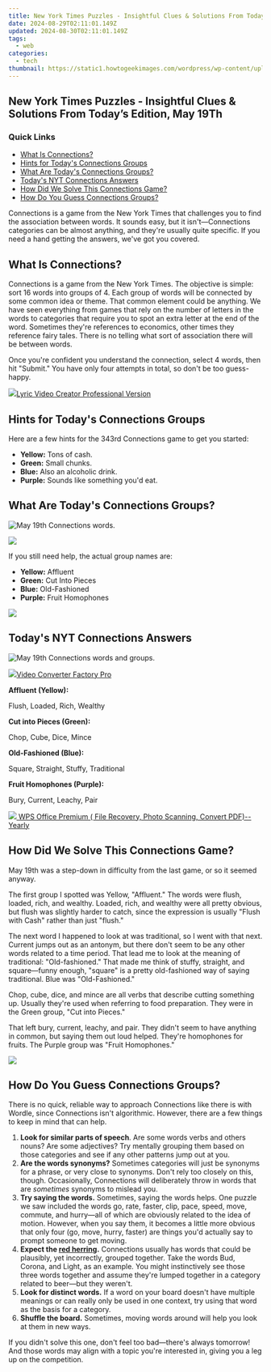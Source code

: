 ```yaml
---
title: New York Times Puzzles - Insightful Clues & Solutions From Today’s Edition, May 19Th
date: 2024-08-29T02:11:01.149Z
updated: 2024-08-30T02:11:01.149Z
tags:
  - web
categories:
  - tech
thumbnail: https://static1.howtogeekimages.com/wordpress/wp-content/uploads/2024/03/connections.jpg
---
```


## New York Times Puzzles - Insightful Clues & Solutions From Today’s Edition, May 19Th

### Quick Links

* [What Is Connections?](https://eaxpv-info.techidaily.com/new-2024-approved-from-biting-snippets-to-captivating-narratives-an-experts-guide-to-youtube-edits/)
* [Hints for Today's Connections Groups](https://screen-mirroring-recording.techidaily.com/in-2024-state-of-the-art-gaming-capture-systems-not-just-fbx-files/)
* [What Are Today's Connections Groups?](https://data-wizards.techidaily.com/m4v-recovery-strategies-for-mac-and-pc-users/)
* [Today's NYT Connections Answers](https://fox-links.techidaily.com/boosting-your-zoom-meetings-chromebook-edition/)
* [How Did We Solve This Connections Game?](https://ai-vdieo-software.techidaily.com/mobile-video-editing-made-easy-best-free-special-effects-apps/)
* [How Do You Guess Connections Groups?](https://youtube-videos.techidaily.com/2024-approved-10-best-fitness-channels-for-yogis/)

 Connections is a game from the New York Times that challenges you to find the association between words. It sounds easy, but it isn't—Connections categories can be almost anything, and they're usually quite specific. If you need a hand getting the answers, we've got you covered.

##  What Is Connections?

 Connections is a game from the New York Times. The objective is simple: sort 16 words into groups of 4\. Each group of words will be connected by some common idea or theme. That common element could be anything. We have seen everything from games that rely on the number of letters in the words to categories that require you to spot an extra letter at the end of the word. Sometimes they're references to economics, other times they reference fairy tales. There is no telling what sort of association there will be between words.

 Once you're confident you understand the connection, select 4 words, then hit "Submit." You have only four attempts in total, so don't be too guess-happy.

<!-- affiliate ads begin -->
<a href="https://secure.2checkout.com/order/checkout.php?PRODS=11224199&QTY=1&AFFILIATE=108875&CART=1"><img src="https://secure.avangate.com/images/merchant/e09fdffe648a30658a9657bbed7b2388/products/copy_boxshot_lyricvideo.png" border="0">Lyric Video Creator Professional Version</a>
<!-- affiliate ads end -->
##  Hints for Today's Connections Groups

 Here are a few hints for the 343rd Connections game to get you started:

* **Yellow:** Tons of cash.
* **Green:** Small chunks.
* **Blue:** Also an alcoholic drink.
* **Purple:** Sounds like something you'd eat.

##  What Are Today's Connections Groups?

![May 19th Connections words.](https://static1.howtogeekimages.com/wordpress/wp-content/uploads/2024/05/may-19th-connections.png) 

<!-- affiliate ads begin -->
<a href="https://secure.2checkout.com/order/checkout.php?PRODS=4940317&QTY=1&AFFILIATE=108875&CART=1"><img src="https://secure.avangate.com/images/merchant/333ac5d90817d69113471fbb6e531bee/sps-partnership-728x90eng.png" border="0"></a>
<!-- affiliate ads end -->
 If you still need help, the actual group names are:

* **Yellow:** Affluent
* **Green:** Cut Into Pieces
* **Blue:** Old-Fashioned
* **Purple:** Fruit Homophones

<!-- affiliate ads begin -->
<a href="https://estore.winxdvd.com/order/checkout.php?PRODS=12653808&QTY=1&AFFILIATE=108875&CART=1"><img src="https://www.winxdvd.com/affiliate/new-banner/wt-500x500.jpg" border="0"></a>
<!-- affiliate ads end -->
##  Today's NYT Connections Answers

![May 19th Connections words and groups.](https://static1.howtogeekimages.com/wordpress/wp-content/uploads/2024/05/may-19th-connections-filled.png) 

<!-- affiliate ads begin -->
<a href="https://secure.2checkout.com/order/checkout.php?PRODS=4537547&QTY=1&AFFILIATE=108875&CART=1"><img src="https://secure.avangate.com/images/merchant/4b0a0290ad7df100b77e86839989a75e/products/vcfpro.png" border="0">Video Converter Factory Pro</a>
<!-- affiliate ads end -->
**Affluent (Yellow):** 

 Flush, Loaded, Rich, Wealthy

**Cut into Pieces (Green):** 

 Chop, Cube, Dice, Mince

**Old-Fashioned (Blue):** 

 Square, Straight, Stuffy, Traditional

**Fruit Homophones (Purple):** 

 Bury, Current, Leachy, Pair

<!-- affiliate ads begin -->
<a href="https://secure.2checkout.com/order/checkout.php?PRODS=38729081&QTY=1&AFFILIATE=108875&CART=1"><img src="https://website-prod.cache.wpscdn.com/img/wps-office-pdf-editor-1x.890dbda.png" border="0">
WPS Office Premium ( File Recovery, Photo Scanning, Convert PDF)--Yearly</a>
<!-- affiliate ads end -->
##  How Did We Solve This Connections Game?

 May 19th was a step-down in difficulty from the last game, or so it seemed anyway. 

 The first group I spotted was Yellow, "Affluent." The words were flush, loaded, rich, and wealthy. Loaded, rich, and wealthy were all pretty obvious, but flush was slightly harder to catch, since the expression is usually "Flush with Cash" rather than just "flush."

 The next word I happened to look at was traditional, so I went with that next. Current jumps out as an antonym, but there don't seem to be any other words related to a time period. That lead me to look at the meaning of traditional: "Old-fashioned." That made me think of stuffy, straight, and square—funny enough, "square" is a pretty old-fashioned way of saying traditional. Blue was "Old-Fashioned." 

 Chop, cube, dice, and mince are all verbs that describe cutting something up. Usually they're used when referring to food preparation. They were in the Green group, "Cut into Pieces." 

 That left bury, current, leachy, and pair. They didn't seem to have anything in common, but saying them out loud helped. They're homophones for fruits. The Purple group was "Fruit Homophones." 

<!-- affiliate ads begin -->
<a href="https://shop.mondly.com/affiliate.php?ACCOUNT=ATISTUDI&AFFILIATE=108875&PATH=https%3A%2F%2Fwww.mondly.com%3FAFFILIATE%3D108875%26RESOURCE%3D%2BGeneral%2B970x90%2B"><img src="https://secure.avangate.com/images/merchant/69c418c33ec2e1a4267fa9bb77fa1428/general-970x90.gif" border="0"></a>
<!-- affiliate ads end -->
##  How Do You Guess Connections Groups?

 There is no quick, reliable way to approach Connections like there is with Wordle, since Connections isn't algorithmic. However, there are a few things to keep in mind that can help.

1. **Look for similar parts of speech**. Are some words verbs and others nouns? Are some adjectives? Try mentally grouping them based on those categories and see if any other patterns jump out at you.
2. **Are the words synonyms?** Sometimes categories will just be synonyms for a phrase, or very close to synonyms. Don't rely too closely on this, though. Occasionally, Connections will deliberately throw in words that are _sometimes_ synonyms to mislead you.
3. **Try saying the words.** Sometimes, saying the words helps. One puzzle we saw included the words go, rate, faster, clip, pace, speed, move, commute, and hurry—all of which are obviously related to the idea of motion. However, when you say them, it becomes a little more obvious that only four (go, move, hurry, faster) are things you'd actually say to prompt someone to get moving.
4. **Expect the [red herring](https://www.merriam-webster.com/dictionary/red%20herring).** Connections usually has words that could be plausibly, yet incorrectly, grouped together. Take the words Bud, Corona, and Light, as an example. You might instinctively see those three words together and assume they're lumped together in a category related to beer—but they weren't.
5. **Look for distinct words.** If a word on your board doesn't have multiple meanings or can really only be used in one context, try using that word as the basis for a category.
6. **Shuffle the board.** Sometimes, moving words around will help you look at them in new ways.

 If you didn't solve this one, don't feel too bad—there's always tomorrow! And those words may align with a topic you're interested in, giving you a leg up on the competition.

<ins class="adsbygoogle"
     style="display:block"
     data-ad-format="autorelaxed"
     data-ad-client="ca-pub-7571918770474297"
     data-ad-slot="1223367746"></ins>



<ins class="adsbygoogle"
     style="display:block"
     data-ad-client="ca-pub-7571918770474297"
     data-ad-slot="8358498916"
     data-ad-format="auto"
     data-full-width-responsive="true"></ins>


